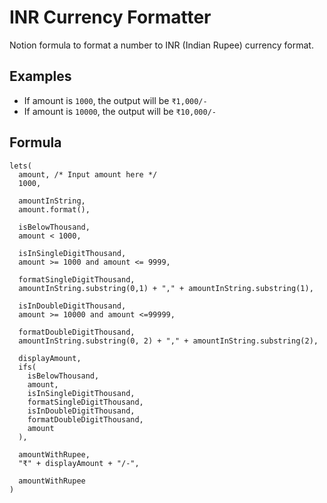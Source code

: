 # INR Currency Formatter

Notion formula to format a number to INR (Indian Rupee) currency format.

## Examples

- If amount is `1000`, the output will be `₹1,000/-`
- If amount is `10000`, the output will be `₹10,000/-`

## Formula

```
lets(
  amount, /* Input amount here */
  1000,

  amountInString,
  amount.format(),

  isBelowThousand,
  amount < 1000,

  isInSingleDigitThousand,
  amount >= 1000 and amount <= 9999,

  formatSingleDigitThousand,
  amountInString.substring(0,1) + "," + amountInString.substring(1),

  isInDoubleDigitThousand,
  amount >= 10000 and amount <=99999,

  formatDoubleDigitThousand,
  amountInString.substring(0, 2) + "," + amountInString.substring(2),

  displayAmount,
  ifs(
    isBelowThousand,
    amount,
    isInSingleDigitThousand,
    formatSingleDigitThousand,
    isInDoubleDigitThousand,
    formatDoubleDigitThousand,
    amount
  ),

  amountWithRupee,
  "₹" + displayAmount + "/-",

  amountWithRupee
)
```
